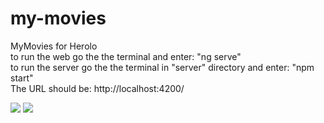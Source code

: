 # my-movies
MyMovies for Herolo
</br>
to run the web go the the terminal and enter: "ng serve"
</br>
to run the server go the the terminal in "server" directory
and enter: "npm start"
</br>
The URL should be: http://localhost:4200/
</br>

<img src="https://i.imgur.com/8zESqP4.png"/>
<img src="https://i.imgur.com/qtteqIK.jpg"/>
